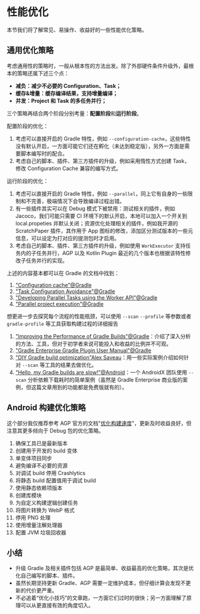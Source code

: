 # 性能优化

本节我们将了解常见、易操作、收益好的一些性能优化策略。

## 通用优化策略 

考虑通用性的策略时，一般从根本性的方法出发。除了外部硬件条件升级外，最根本的策略还属下述三个点：

- **减负：减少不必要的 Configuration、Task；**
- **缓存&增量：缓存编译结果，支持增量编译；**
- **并发：Project 和 Task 的多任务并行；**

三个策略再结合两个阶段分别考量：**配置阶段**和**运行阶段**。

配置阶段的优化：

1. 考虑可以直接开启的 Gradle 特性，例如 `--configuration-cache`，这些特性没有默认开启，一方面可能它们还在孵化（未达到稳定版），另外一方面是需要脚本编写时的配合。
2. 考虑自己的脚本、插件、第三方插件的升级，例如采用惰性方式创建 Task，修改 Configuration Cache 兼容的编写方式。

运行阶段的优化：

1. 考虑可以直接开启的 Gradle 特性，例如 `--parallel`，同上它有自身的一些限制和不完善，极端情况下会导致编译过程出错。
2. 有一些插件其实可以在 Debug 模式下被禁用：测试相关的插件，例如 Jacoco，我们可能只需要 CI 环境下的默认开启，本地可以加入一个开关到 local.propeties 并默认关闭；资源优化处理相关的插件，例如我开源的 ScratchPaper 插件，其作用于 App 图标的修改，添加区分测试版本的一些元信息，可以设定为打对应的提测包时才启用。
3. 考虑自己的脚本、插件、第三方插件的升级，例如使用 `WorkExecutor` 支持任务内的子任务并行，AGP 以及 Kotlin Plugin 最近的几个版本也根据该特性修改子任务并行的实现。

上述的内容基本都可以在 Gradle 的文档中找到：

1. ["Configuration cache"@Gradle](https://docs.gradle.org/current/userguide/configuration_cache.html)
2. ["Task Configuration Avoidance"@Gradle](https://docs.gradle.org/current/userguide/task_configuration_avoidance.html#task_configuration_avoidance)
3. ["Developing Parallel Tasks using the Worker API"@Gradle](https://docs.gradle.org/current/userguide/worker_api.html#header)
4. ["Parallel project execution"@Gradle](https://docs.gradle.org/current/userguide/multi_project_configuration_and_execution.html#sec:parallel_execution)


想更进一步去探究每个流程的性能瓶颈，可以使用 `--scan` `--profile` 等参数或者 `gradle-profile` 等工具获取构建过程的详细报告

1. ["Improving the Performance of Gradle Builds"@Gradle](https://docs.gradle.org/current/userguide/performance.html)：介绍了深入分析的方法、工具，但对于初学者来说可能投入和收益的比例并不可观。
2. ["Gradle Enterprise Gradle Plugin User Manual"@Gradle](https://docs.gradle.com/enterprise/gradle-plugin/?_ga=2.127298381.1900135053.1636116790-1881714751.1634284859#getting_set_up)
3. ["DIY Gradle build optimization"Alex Saveau](https://alexsaveau.dev/blog/gradle/performance/diy-gradle-build-optimization)：用一些实际案例介绍如何针对 `--scan` 等工具的结果去做优化。
4. ["Hello, my Gradle builds are slow!"@Android](https://medium.com/@liutikas/hello-my-gradle-builds-are-slow-483427e6eb4)：一个 AndroidX 团队使用 `--scan` 分析依赖下载耗时的简单案例（虽然是 Gradle Enterprise 商业版的案例，但这篇文章用到的功能都是免费版就有的）。


## Android 构建优化策略

这个部分我仅推荐参考 AGP 官方的文档"[优化构建速度](https://developer.android.com/studio/build/optimize-your-build)"，更新及时收益良好，但注意其更多倾向于 Debug 包的优化策略。



1. 确保工具已是最新版本
2. 创建用于开发的 build 变体
3. 单变体项目同步
4. 避免编译不必要的资源
5. 对调试 build 停用 Crashlytics
6. 将静态 build 配置值用于调试 build
7. 使用静态依赖项版本
8. 创建库模块
9. 为自定义构建逻辑创建任务
10. 将图片转换为 WebP 格式
11. 停用 PNG 处理
12. 使用增量注解处理器
13. 配置 JVM 垃圾回收器

## 小结

- 升级 Gradle 及相关插件包括 AGP 是最简单、收益最高的优化策略，其次是优化自己编写的脚本、插件。
- 虽然长期坚持更新 Gradle、AGP 需要一定维护成本，但仔细计算会发现不更新的代价更严重。
- 不必追着“优化小技巧”的文章跑，一方面它们过时的很快；另一方面理解了原理可以从更直接有效的角度切入。
